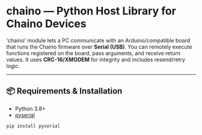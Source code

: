 # chaino — Python Host Library for Chaino Devices

'chaino' module lets a PC communicate with an Arduino/compatible board that runs the Chaino firmware over **Serial (USB)**. You can remotely execute functions registered on the board, pass arguments, and receive return values. It uses **CRC-16/XMODEM** for integrity and includes resend/retry logic.

---

## 📦 Requirements & Installation

- Python 3.8+
- [pyserial](https://pypi.org/project/pyserial/)

```bash
pip install pyserial
